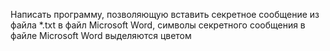 Написать программу, позволяющую вставить секретное сообщение из файла *.txt в файл Microsoft Word, символы секретного сообщения в файле Microsoft Word выделяются цветом